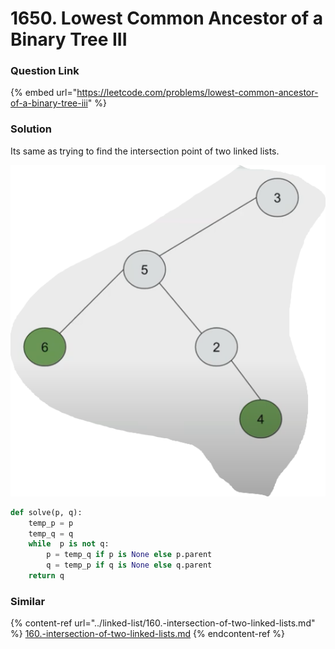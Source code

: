 # 1650. Lowest Common Ancestor of a Binary Tree III

### Question Link

{% embed url="https://leetcode.com/problems/lowest-common-ancestor-of-a-binary-tree-iii" %}

### Solution

Its same as trying to find the intersection point of two linked lists.

![](<../../.gitbook/assets/image (1) (1).png>)

```python
def solve(p, q):
    temp_p = p
    temp_q = q
    while  p is not q:
        p = temp_q if p is None else p.parent
        q = temp_p if q is None else q.parent
    return q
```

### Similar

{% content-ref url="../linked-list/160.-intersection-of-two-linked-lists.md" %}
[160.-intersection-of-two-linked-lists.md](../linked-list/160.-intersection-of-two-linked-lists.md)
{% endcontent-ref %}
